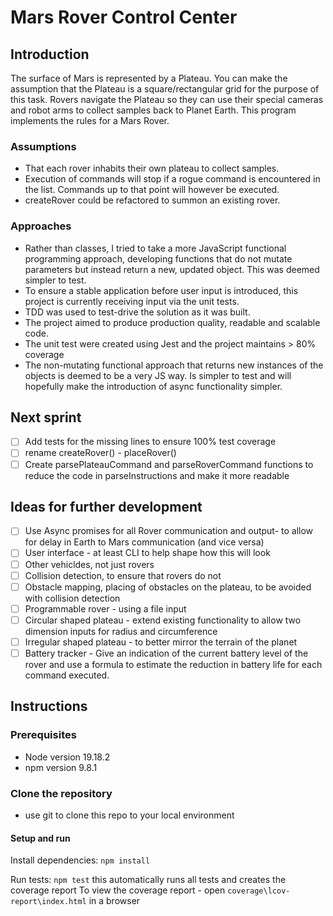 # Mars Rover Control Center

## Introduction
The surface of Mars is represented by a Plateau. You can make the assumption that the
Plateau is a square/rectangular grid for the purpose of this task.
Rovers navigate the Plateau so they can use their special cameras and robot arms to collect samples back to Planet Earth.
This program implements the rules for a Mars Rover. 

### Assumptions
* That each rover inhabits their own plateau to collect samples. 
* Execution of commands will stop if a rogue command is encountered in the list. Commands up to that point will however be executed. 
* createRover could be refactored to summon an existing rover. 

### Approaches
* Rather than classes, I tried to take a more JavaScript functional programming approach, developing functions that do not mutate parameters but instead return a new, updated object. This was deemed simpler to test. 
* To ensure a stable application before user input is introduced, this project is currently receiving input via the unit tests.
* TDD was used to test-drive the solution as it was built.
* The project aimed to produce production quality, readable and scalable code. 
* The unit test were created using Jest and the project maintains > 80% coverage 
* The non-mutating functional approach that returns new instances of the objects is deemed to be a very JS way. Is simpler to test and will hopefully make the introduction of async functionality simpler.

## Next sprint
+ [ ] Add tests for the missing lines to ensure 100% test coverage
+ [ ] rename createRover() - placeRover()
+ [ ] Create parsePlateauCommand and parseRoverCommand functions to reduce the code in parseInstructions and make it more readable

## Ideas for further development
+ [ ] Use Async promises for all Rover communication and output- to allow for delay in Earth to Mars communication (and vice versa)
+ [ ] User interface - at least CLI to help shape how this will look
+ [ ] Other vehicldes, not just rovers
+ [ ] Collision detection, to ensure that rovers do not 
+ [ ] Obstacle mapping, placing of obstacles on the plateau, to be avoided with collision detection
+ [ ] Programmable rover - using a file input
+ [ ] Circular shaped plateau - extend existing functionality to allow two dimension inputs for radius and circumference
+ [ ] Irregular shaped plateau - to better mirror the terrain of the planet
+ [ ] Battery tracker - Give an indication of the current battery level of the rover and use a formula to estimate the reduction in battery life for each command executed.

## Instructions
### Prerequisites
* Node version 19.18.2
* npm version 9.8.1
### Clone the repository
-   use git to clone this repo to your local environment
#### Setup and run

Install dependencies: `npm install`

Run tests: `npm test` this automatically runs all tests and creates the coverage report
To view the coverage report - open `coverage\lcov-report\index.html` in a browser

